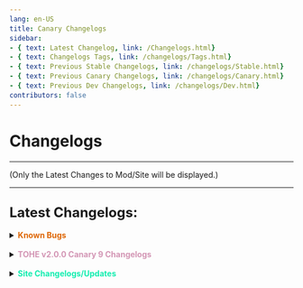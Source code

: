 ```yaml
---
lang: en-US
title: Canary Changelogs
sidebar:
- { text: Latest Changelog, link: /Changelogs.html}
- { text: Changelogs Tags, link: /changelogs/Tags.html}
- { text: Previous Stable Changelogs, link: /changelogs/Stable.html}
- { text: Previous Canary Changelogs, link: /changelogs/Canary.html}
- { text: Previous Dev Changelogs, link: /changelogs/Dev.html}
contributors: false
---
```


# Changelogs
---
(Only the Latest Changes to Mod/Site will be displayed.)

---
## <font size=5em><b>Latest Changelogs:</b></font><br>
<details>
<summary><b><font color=#de6707>Known Bugs</font></b></summary>

= <font color=#de6707><b>KNOWN BUG</b></font>: Hide & Seek is temporarily not supported<br>
= <font color=#de6707><b>KNOWN BUG</b></font>: Changing the game mode in the settings sometimes does not remove some settings that are not used in the mode<br>
= <font color=#de6707><b>KNOWN BUG</b></font>: When changing presets, the settings are not updated instantly, you MUST close and reopen the settings<br>
= <font color=#de6707><b>KNOWN BUG</b></font>: Servers may be unstable as the protocol requires fixing on Innersloth's side<br>
= <font color=#de6707><b>KNOWN BUG</b></font>: When dlekS ehT is selected, the game lags in the lobby for vanilla players (during the game everything works fine)<br>
= <font color=#de6707><b>KNOWN BUG</b></font>: EAC may not work in some places<br>
</details>
<br>
<details>
<summary><b><font color=#d395b4>TOHE v2.0.0 Canary 9 Changelogs</font></b></summary>

* By [**TommyXL**](https://github.com/Tommy-XL)<br>
= <font color=#1376f0><b>BUG FIX</b></font>: Fixed Phantom For Desync Roles (Note: To fix the Phantom, the Phantom is entered to the vent for desync roles, so it may not work stably)<br>
=  Improved load lobby decorations (Decorations are now loaded during lobby creation rather than when joining a lobby)<br>
= <font color=#1376f0><b>BUG FIX</b></font>: Fixed bug when add-ons not assigned randomly<br>
= <font color=#1376f0><b>BUG FIX</b></font>: Maybe fixed Agitator color<br>
= <font color=#1376f0><b>BUG FIX</b></font>: Fixed lobby timer for modded clients<br>
= <font color=#1376f0><b>BUG FIX</b></font>: Fixed fatal error when game loading<br>
= <font color=#1376f0><b>BUG FIX</b></font>: Fixed names during mushroom mixup<br>
= <font color=#1376f0><b>BUG FIX</b></font>: Some fixes for Arsonist, Seeker, Lovers, Amnesiac<br>
= <font color=#1376f0><b>BUG FIX</b></font>: Fixed Guardian Angel Shield Animation sometimes didn't work correctly with Vanilla<br>
= <font color=#1376f0><b>BUG FIX</b></font>: Some fix in random spawn in Airship for host<br>
= <font color=#1376f0><b>BUG FIX</b></font>: Others fixes<br>

* By [**NikoCat223**](https://github.com/NikoCat233)<br>
= <font color=#1376f0><b>BUG FIX</b></font>: Some fixes for host disconnect (Removed useless code that deliberately dissconect the host on the AU side)<br>
= <font color=#1376f0><b>BUG FIX</b></font>: An attempt was made to fix problems on the server side when there are more than 8 players in the lobby (This may not completely fix the problem, but at least it may happen less often)<br>
= <font color=#1376f0><b>BUG FIX</b></font>: Fixed Immediate autostart settings<br>
= <font color=#1376f0><b>BUG FIX</b></font>: Fixed Youtuber alive death<br>
= <font color=#1376f0><b>BUG FIX</b></font>: Fixed Bait can self report<br>

* By [**WaterPanda**](#)<br>
= <font color=#e08709><b>IMPROVEMENT</b></font>: Lightning can't get Tricky<br>
= <font color=#e08709><b>IMPROVEMENT</b></font>: Shaman can't get Fragile<br>

* By [**Drakos**](https://github.com/Ultradragon005)<br>
= <font color=#F6BE00><b>CHANGE</b></font>: Some changes in command "/me"<br>
= <font color=#F6BE00><b>CHANGE</b></font>: Changed Kamikaze symbol<br>
</details>
<br>
<details>
<summary><b><font color=#12edaf>Site Changelogs/Updates</font></b></summary>

* By [**Pyro**](https://sites.google.com/view/pyro0tv)<br>
= <font color=#ece218><b>NOTICE</b></font>: Updated to v2.0.0 Canary 8<br>
\+ Have a good day!<br>
= <font color=#ece218><b>NOTICE</b></font>: If there are any other issues, open a forum in #website-feedback! Thank you!<br>
= <font color=#F6BE00><b>CHANGE</b></font>: `Tracker`, `Noisemaker`, and `Phantom` have been added to the Vanilla Tab of their respective factions.<br>
= <font color=#F6BE00><b>CHANGE</b></font>: `Tracker (TOHE)` has been REMOVED.<br>
\+ <font color=#12edaf><b>RENAMED</b></font>: `Phantom (TOHE)` has been renamed to `Specter`.<br>
\+ <font color=#12edaf><b>RENAMED</b></font>: `Schizophrenic` has been renamed to `Paranoia`.<br>
\+ <font color=#12edaf><b>RENAMED</b></font>: `Masochist` has been renamed to `Punching Bag`.<br>
\+ <font color=#12edaf><b>RENAMED</b></font>: `Bloodlust` has been renamed to `Bloodthirst`.<br>
\+ <font color=#12edaf><b>RENAMED</b></font>: `GetStarted.md` has been renamed to `Install.md`<br>
\+ <font color=#12edaf><b>RENAMED</b></font>: `Advanced.md` has been renamed to `Resources.md`<br>
\+ <font color=#12edaf><b>RENAMED</b></font>: `Game.md` has been renamed to `Mod.md`<br>
\+ <font color=#12edaf><b>RENAMED</b></font>: `vote.md` has been capitalized to `Vote.md`.<br>
= <font color=#e08709><b>IMPROVEMENT</b></font>: Redid the layout of `Resources.md` (Includes more Resources to look through, such as Commands/HotKeys like before, as well as Death Reasons + why they occur, and more.)<br>
= <font color=#e08709><b>IMPROVEMENT</b></font>: Redid the layout of `FAQ.md` (Questions are now sorted in drop-down boxes.)<br>
= <font color=#e08709><b>IMPROVEMENT</b></font>: Redid the layout of `Install.md` (Now includes both Steam + Epic guides, and has been straightened up.)<br>
= <font color=#e08709><b>IMPROVEMENT</b></font>: Redid the layout of `Changelogs.md`. (Now includes "KNOWN BUGS")<br>
= <font color=#e08709><b>IMPROVEMENT</b></font>: Redid the layout of `Changelogs.md` again. (Now utilizes Dropdown boxes as to not clutter the page, allowing for people to look at the changelogs they care about.)
= <font color=#ece218><b>NOTICE</b></font>: Relating to the above changes, `Stable.md`, `Canary.md`, & `Dev.md` will be overhauled to utilize dropdown boxes too, but thats a lot more work.
= <font color=#e08709><b>IMPROVEMENT</b></font>: Fixing Spacing (hopefully) for `FAQ.md`, as well as `Install.md` & `Resources.md`.
\+ <font color=green><b>NEW</b></font>: Added `Presets.md` (Instead of cluttering `Resources.md` with future Preset Submissions, Presets will be listed here. Added Marg's Preset & removed 2 out of date Presets (WitchCraft & Moe's Presets which used the old system).<br>
= <font color=#F6BE00><b>CHANGE</b></font>: More Bios added to `AboutUs.md`. (Still not 100% Complete as we are still missing the Bios of a few Contributors. You can see which as they'll have `(Placeholder Bio)` in the place of their Bio.<br>
= <font color=#fdf08e><b>NOTE</b></font>: Role Counts/Amounts are finally corrected, thanks Drakos for doing the numbers! No idea what `[None] = Count: 13` still means though.<br>
= <font color=#1376f0><b>BUG FIXES</b></font>: Many formatting, linking, and spelling fixes/updates.<br>
= <font color=#fdf08e><b>NOTE</b></font>: Simplified Chinese & French Translations are still in the works. (Sorry Translators, but at least they have their own folder(s) now!)<br>
= <font color=#ece218><b>NOTICE</b></font>: `zh-CN` and `fr` folders are out of date. (my bad)<br>
= <font color=#fdf08e><b>NOTE</b></font>: You may realize that there are 3 results of roles if you use the built-in search bar. This is because you are getting a copy for every instance (Currently, `fr` & `zh-CN`) that is not yet translated. (An example being Reverie, even though <i>most</i> roles will display 3 results.)<br>
![image](./images/SearchReverie3BUG.png)<br>
= <font color=#fdf08e><b>NOTE</b></font>: You may also find older roles from French/Simplified Chinese results, such as Luckey from the `zh-CN` instance, as they are not up-to-date, nor translated entirely. (Luckey isn't in the `zh-CN` instance anymore, but the same issue can occur with other roles.)<br>
![image](./images/SearchLuckeyBUG.png)<br>
= <font color=#ece218><b>NOTICE</b></font>: Once Translations start being worked on, Translators may use this Site Changelog section to write out changelogs for their Translated parts of the Site. They may want to differenciate it, which they may if they write their own header things.<br>
</details>